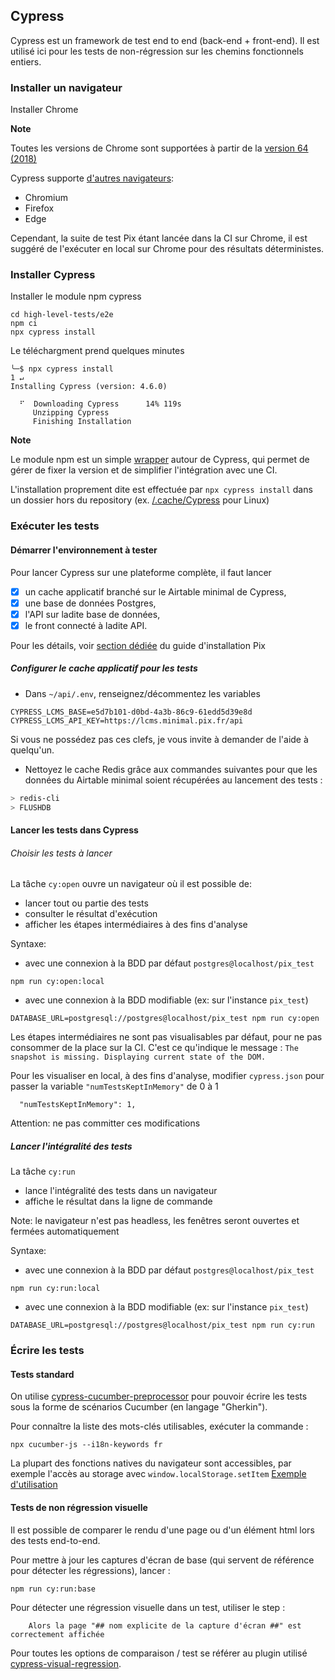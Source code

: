 ## Cypress

Cypress est un framework de test end to end (back-end + front-end).
Il est utilisé ici pour les tests de non-régression sur les chemins fonctionnels entiers. 


### Installer un navigateur

Installer Chrome

**Note** 

Toutes les versions de Chrome sont supportées à partir de la [version 64 (2018)](https://docs.cypress.io/guides/guides/launching-browsers.html#Chrome-Browsers)

Cypress supporte [d'autres navigateurs](https://docs.cypress.io/guides/guides/cross-browser-testing.html#Continuous-Integration-Strategies):
* Chromium
* Firefox
* Edge

Cependant, la suite de test Pix étant lancée dans la CI sur Chrome, il est suggéré de l'exécuter en local sur Chrome pour des résultats déterministes.

### Installer Cypress

Installer le module npm cypress
```
cd high-level-tests/e2e
npm ci
npx cypress install  
```

Le téléchargment prend quelques minutes
```
╰─$ npx cypress install                                                                                                                            1 ↵
Installing Cypress (version: 4.6.0)

  ⠋  Downloading Cypress      14% 119s
     Unzipping Cypress      
     Finishing Installation 
```

**Note**

Le module npm est un simple [wrapper](https://docs.cypress.io/guides/getting-started/installing-cypress.html#Installing) autour de Cypress, qui permet de gérer de fixer la version et de simplifier l'intégration avec une CI.

L'installation proprement dite est effectuée par `npx cypress install` dans un dossier hors du repository (ex. [/.cache/Cypress](https://docs.cypress.io/guides/getting-started/installing-cypress.html#Binary-cache) pour Linux)


### Exécuter les tests

#### Démarrer l'environnement à tester

Pour lancer Cypress sur une plateforme complète, il faut lancer
* [x] un cache applicatif branché sur le Airtable minimal de Cypress,
* [x] une base de données Postgres,
* [x] l'API sur ladite base de données,
* [x] le front connecté à ladite API.
 
Pour les détails, voir [section dédiée](../INSTALLATION.md#L42-L42) du guide d'installation Pix

##### Configurer le cache applicatif pour les tests

- Dans `~/api/.env`, renseignez/décommentez les variables
```shell
CYPRESS_LCMS_BASE=e5d7b101-d0bd-4a3b-86c9-61edd5d39e8d
CYPRESS_LCMS_API_KEY=https://lcms.minimal.pix.fr/api
```
  
Si vous ne possédez pas ces clefs, je vous invite à demander de l'aide à quelqu'un.

- Nettoyez le cache Redis grâce aux commandes suivantes pour que les données 
  du Airtable minimal soient récupérées au lancement des tests :

```bash
> redis-cli
> FLUSHDB
```

#### Lancer les tests dans Cypress

###### Choisir les tests à lancer

La tâche `cy:open` ouvre un navigateur où il est possible de: 
- lancer tout ou partie des tests
- consulter le résultat d'exécution
- afficher les étapes intermédiaires à des fins d'analyse

Syntaxe:
- avec une connexion à la BDD par défaut `postgres@localhost/pix_test`
```
npm run cy:open:local
```
- avec une connexion à la BDD modifiable (ex: sur l'instance `pix_test`)
```
DATABASE_URL=postgresql://postgres@localhost/pix_test npm run cy:open
```

Les étapes intermédiaires ne sont pas visualisables par défaut, pour ne pas consommer de la place sur la CI.
C'est ce qu'indique le message : `The snapshot is missing. Displaying current state of the DOM.`

Pour les visualiser en local, à des fins d'analyse, modifier `cypress.json` pour passer la variable `"numTestsKeptInMemory"` de 0 à 1 
```
  "numTestsKeptInMemory": 1,
```

Attention: ne pas committer ces modifications

##### Lancer l'intégralité des tests

La tâche `cy:run` 
- lance l'intégralité des tests dans un navigateur
- affiche le résultat dans la ligne de commande

Note: le navigateur n'est pas headless, les fenêtres seront ouvertes et fermées automatiquement

Syntaxe: 
- avec une connexion à la BDD par défaut `postgres@localhost/pix_test`
```
npm run cy:run:local
```
- avec une connexion à la BDD modifiable (ex: sur l'instance `pix_test`)
```
DATABASE_URL=postgresql://postgres@localhost/pix_test npm run cy:run
```

### Écrire les tests

#### Tests standard

On utilise
[cypress-cucumber-preprocessor](https://github.com/TheBrainFamily/cypress-cucumber-preprocessor)
pour pouvoir écrire les tests sous la forme de scénarios Cucumber (en langage
"Gherkin").

Pour connaître la liste des mots-clés utilisables, exécuter la commande :

```
npx cucumber-js --i18n-keywords fr
```

La plupart des fonctions natives du navigateur sont accessibles, par exemple l'accès au storage avec `window.localStorage.setItem` 
[Exemple d'utilisation](http://github.com/1024pix/pix/blob/858179613343e238e0f9776374ba4875b688194f/high-level-tests/e2e/cypress/support/commands.js#L5-L5)


#### Tests de non régression visuelle

Il est possible de comparer le rendu d'une page ou d'un élément html lors des tests end-to-end.  

Pour mettre à jour les captures d'écran de base (qui servent de référence pour détecter les régressions), lancer :
```
npm run cy:run:base
```

Pour détecter une régression visuelle dans un test, utiliser le step : 
```
    Alors la page "## nom explicite de la capture d'écran ##" est correctement affichée
```

Pour toutes les options de comparaison / test se référer au plugin utilisé [cypress-visual-regression](https://github.com/mjhea0/cypress-visual-regression). 
